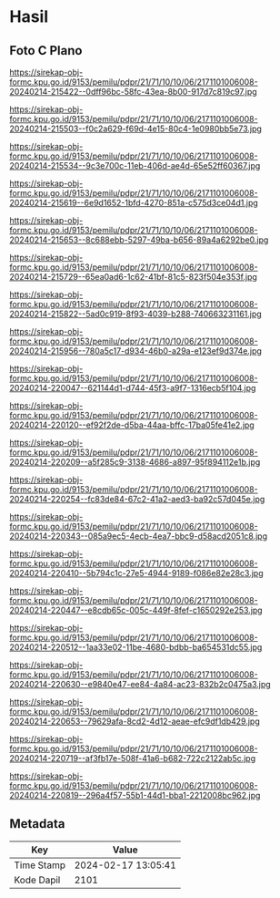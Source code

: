 # Hasil

## Foto C Plano

https://sirekap-obj-formc.kpu.go.id/9153/pemilu/pdpr/21/71/10/10/06/2171101006008-20240214-215422--0dff96bc-58fc-43ea-8b00-917d7c819c97.jpg

https://sirekap-obj-formc.kpu.go.id/9153/pemilu/pdpr/21/71/10/10/06/2171101006008-20240214-215503--f0c2a629-f69d-4e15-80c4-1e0980bb5e73.jpg

https://sirekap-obj-formc.kpu.go.id/9153/pemilu/pdpr/21/71/10/10/06/2171101006008-20240214-215534--9c3e700c-11eb-406d-ae4d-65e52ff60367.jpg

https://sirekap-obj-formc.kpu.go.id/9153/pemilu/pdpr/21/71/10/10/06/2171101006008-20240214-215619--6e9d1652-1bfd-4270-851a-c575d3ce04d1.jpg

https://sirekap-obj-formc.kpu.go.id/9153/pemilu/pdpr/21/71/10/10/06/2171101006008-20240214-215653--8c688ebb-5297-49ba-b656-89a4a6292be0.jpg

https://sirekap-obj-formc.kpu.go.id/9153/pemilu/pdpr/21/71/10/10/06/2171101006008-20240214-215729--65ea0ad6-1c62-41bf-81c5-823f504e353f.jpg

https://sirekap-obj-formc.kpu.go.id/9153/pemilu/pdpr/21/71/10/10/06/2171101006008-20240214-215822--5ad0c919-8f93-4039-b288-740663231161.jpg

https://sirekap-obj-formc.kpu.go.id/9153/pemilu/pdpr/21/71/10/10/06/2171101006008-20240214-215956--780a5c17-d934-46b0-a29a-e123ef9d374e.jpg

https://sirekap-obj-formc.kpu.go.id/9153/pemilu/pdpr/21/71/10/10/06/2171101006008-20240214-220047--621144d1-d744-45f3-a9f7-1316ecb5f104.jpg

https://sirekap-obj-formc.kpu.go.id/9153/pemilu/pdpr/21/71/10/10/06/2171101006008-20240214-220120--ef92f2de-d5ba-44aa-bffc-17ba05fe41e2.jpg

https://sirekap-obj-formc.kpu.go.id/9153/pemilu/pdpr/21/71/10/10/06/2171101006008-20240214-220209--a5f285c9-3138-4686-a897-95f894112e1b.jpg

https://sirekap-obj-formc.kpu.go.id/9153/pemilu/pdpr/21/71/10/10/06/2171101006008-20240214-220254--fc83de84-67c2-41a2-aed3-ba92c57d045e.jpg

https://sirekap-obj-formc.kpu.go.id/9153/pemilu/pdpr/21/71/10/10/06/2171101006008-20240214-220343--085a9ec5-4ecb-4ea7-bbc9-d58acd2051c8.jpg

https://sirekap-obj-formc.kpu.go.id/9153/pemilu/pdpr/21/71/10/10/06/2171101006008-20240214-220410--5b794c1c-27e5-4944-9189-f086e82e28c3.jpg

https://sirekap-obj-formc.kpu.go.id/9153/pemilu/pdpr/21/71/10/10/06/2171101006008-20240214-220447--e8cdb65c-005c-449f-8fef-c1650292e253.jpg

https://sirekap-obj-formc.kpu.go.id/9153/pemilu/pdpr/21/71/10/10/06/2171101006008-20240214-220512--1aa33e02-11be-4680-bdbb-ba654531dc55.jpg

https://sirekap-obj-formc.kpu.go.id/9153/pemilu/pdpr/21/71/10/10/06/2171101006008-20240214-220630--e9840e47-ee84-4a84-ac23-832b2c0475a3.jpg

https://sirekap-obj-formc.kpu.go.id/9153/pemilu/pdpr/21/71/10/10/06/2171101006008-20240214-220653--79629afa-8cd2-4d12-aeae-efc9df1db429.jpg

https://sirekap-obj-formc.kpu.go.id/9153/pemilu/pdpr/21/71/10/10/06/2171101006008-20240214-220719--af3fb17e-508f-41a6-b682-722c2122ab5c.jpg

https://sirekap-obj-formc.kpu.go.id/9153/pemilu/pdpr/21/71/10/10/06/2171101006008-20240214-220819--296a4f57-55b1-44d1-bba1-2212008bc962.jpg


## Metadata

| Key        | Value               |
| ---------- | ------------------- |
| Time Stamp | 2024-02-17 13:05:41 |
| Kode Dapil | 2101                |



